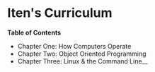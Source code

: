 # Iten's Curriculum

**Table of Contents**  
- Chapter One: How Computers Operate  
- Chapter Two: Object Oriented Programming  
- Chapter Three: Linux & the Command Line__
